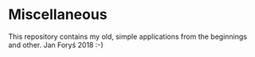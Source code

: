 # Miscellaneous
This repository contains my old, simple applications from the beginnings and other.
Jan Foryś 2018 :-)
